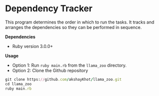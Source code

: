 # Dependency Tracker

This program determines the order in which to run the tasks. It tracks and arranges the dependencies so they can be performed in sequence. 

**Dependencies**
- Ruby version 3.0.0+

**Usage**
- Option 1: Run `ruby main.rb` from the `llama_zoo` directory.
- Option 2: Clone the Github repository
```ruby
git clone https://github.com/akshayKhot/llama_zoo.git
cd llama_zoo
ruby main.rb
```